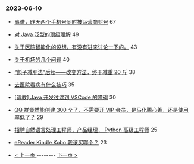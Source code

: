 ### 2023-06-10 
- [离谱，昨天两个手机号同时被运营商封号](https://www.v2ex.com/t/947499) 67
- [对 Java 泛型的顶级理解](https://www.v2ex.com/t/947486) 49
- [关于医院智能化的设想，有没有进来讨论一下的。](https://www.v2ex.com/t/947498) 43
- [关于机场的几个问题](https://www.v2ex.com/t/947477) 40
- [“彪子减肥法”后续——改变方法，终于减重 20 斤](https://www.v2ex.com/t/947474) 38
- [去医院看病有什么技巧](https://www.v2ex.com/t/947509) 35
- [[请教] Java 开发过渡到 VSCode 的障碍](https://www.v2ex.com/t/947532) 30
- [QQ 群竟然能创建 300 个了，不需要开 VIP 会员，是马化腾心善，还是使用率低了？](https://www.v2ex.com/t/947469) 29
- [招聘自然语言处理工程师，产品经理， Python 高级工程师](https://www.v2ex.com/t/947478) 25
- [eReader Kindle Kobo 我该买哪个？](https://www.v2ex.com/t/947482) 23 

- [ < 上一页 ](https://github.com/able8/v2ex-hot-record/blob/master/2023-06-09.md) -------- [ 下一页 > ](https://github.com/able8/v2ex-hot-record/blob/master/2023-06-11.md)
